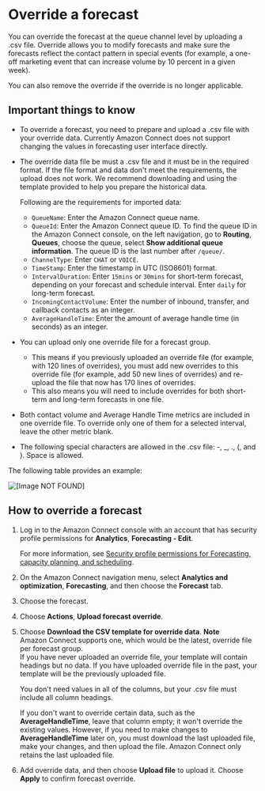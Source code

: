 # Override a forecast<a name="override-forecast"></a>

You can override the forecast at the queue channel level by uploading a \.csv file\. Override allows you to modify forecasts and make sure the forecasts reflect the contact pattern in special events \(for example, a one\-off marketing event that can increase volume by 10 percent in a given week\)\.

You can also remove the override if the override is no longer applicable\.

## Important things to know<a name="important-things-to-know-override-forecast"></a>
+ To override a forecast, you need to prepare and upload a \.csv file with your override data\. Currently Amazon Connect does not support changing the values in forecasting user interface directly\.
+ The override data file be must a \.csv file and it must be in the required format\. If the file format and data don't meet the requirements, the upload does not work\. We recommend downloading and using the template provided to help you prepare the historical data\. 

  Following are the requirements for imported data: 
  + `QueueName`: Enter the Amazon Connect queue name\.
  + `QueueId`: Enter the Amazon Connect queue ID\. To find the queue ID in the Amazon Connect console, on the left navigation, go to **Routing**, **Queues**, choose the queue, select **Show additional queue information**\. The queue ID is the last number after `/queue/`\.
  + `ChannelType`: Enter `CHAT` or `VOICE`\.
  + `TimeStamp`: Enter the timestamp in UTC \(ISO8601\) format\.
  + `IntervalDuration`: Enter `15mins` or `30mins` for short\-term forecast, depending on your forecast and schedule interval\. Enter `daily` for long\-term forecast\.
  + `IncomingContactVolume`: Enter the number of inbound, transfer, and callback contacts as an integer\.
  + `AverageHandleTime`: Enter the amount of average handle time \(in seconds\) as an integer\.
+ You can upload only one override file for a forecast group\.
  + This means if you previously uploaded an override file \(for example, with 120 lines of overrides\), you must add new overrides to this override file \(for example, add 50 new lines of overrides\) and re\-upload the file that now has 170 lines of overrides\. 
  + This also means you will need to include overrides for both short\-term and long\-term forecasts in one file\.
+ Both contact volume and Average Handle Time metrics are included in one override file\. To override only one of them for a selected interval, leave the other metric blank\.
+ The following special characters are allowed in the \.csv file: \-, \_, \., \(, and \)\. Space is allowed\.

The following table provides an example:

![\[Image NOT FOUND\]](http://docs.aws.amazon.com/connect/latest/adminguide/images/wfm-forecasting-override-table.png)

## How to override a forecast<a name="howto-override-forecast"></a>

1. Log in to the Amazon Connect console with an account that has security profile permissions for **Analytics**, **Forecasting \- Edit**\. 

   For more information, see [Security profile permissions for Forecasting, capacity planning, and scheduling](required-optimization-permissions.md)\. 

1. On the Amazon Connect navigation menu, select **Analytics and optimization**, **Forecasting**, and then choose the **Forecast** tab\.

1. Choose the forecast\.

1. Choose **Actions**, **Upload forecast override**\.

1. Choose **Download the CSV template for override data**\.
**Note**  
Amazon Connect supports one, which would be the latest, override file per forecast group\.   
If you have never uploaded an override file, your template will contain headings but no data\.
 If you have uploaded override file in the past, your template will be the previously uploaded file\.

   You don't need values in all of the columns, but your \.csv file must include all column headings\.

   If you don't want to override certain data, such as the **AverageHandleTime**, leave that column empty; it won't override the existing values\. However, if you need to make changes to **AverageHandleTime** later on, you must download the last uploaded file, make your changes, and then upload the file\. Amazon Connect only retains the last uploaded file\.

1. Add override data, and then choose **Upload file** to upload it\. Choose **Apply** to confirm forecast override\.
